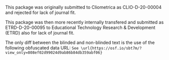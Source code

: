 This package was originally submitted to Cliometrica as CLIO-D-20-00004
and rejected for lack of journal fit.

This package was then more recently internally transfered and submitted as ETRD-D-20-00095
to Educational Technology Research & Development (ETRD)
also for lack of journal fit.

The only diff between the blinded and non-blinded text is the use of the following obfuscated data URL:
`See \url{https://osf.io/sbt7m/?view_only=808ef02d99024d9ab86b84db359abf06}`
